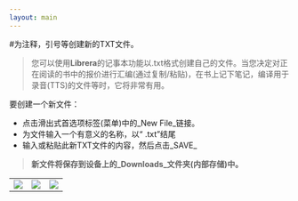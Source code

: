 ```yaml
---
layout: main
---
```


#为注释，引号等创建新的TXT文件。

>您可以使用**Librera**的记事本功能以.txt格式创建自己的文件。当您决定对正在阅读的书中的报价进行汇编(通过复制/粘贴)，在书上记下笔记，编译用于录音(TTS)的文件等时，它将非常有用。

要创建一个新文件：
* 点击滑出式首选项标签(菜单)中的_New File_链接。
* 为文件输入一个有意义的名称，以“ .txt”结尾
* 输入或粘贴此新TXT文件的内容，然后点击_SAVE_
> **新文件将保存到设备上的_Downloads_文件夹(内部存储)中。**

||||
|-|-|-|
|![](1.png)|![](2.png)|![](3.png)|
